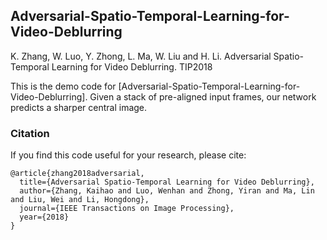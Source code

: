 
## Adversarial-Spatio-Temporal-Learning-for-Video-Deblurring
K. Zhang, W. Luo, Y. Zhong, L. Ma, W. Liu and H. Li. Adversarial Spatio-Temporal Learning for Video Deblurring. TIP2018


This is the demo code for [Adversarial-Spatio-Temporal-Learning-for-Video-Deblurring]. Given a stack of pre-aligned input frames, our network predicts a sharper central image. 



### Citation
If you find this code useful for your research, please cite:
```
@article{zhang2018adversarial,
  title={Adversarial Spatio-Temporal Learning for Video Deblurring},
  author={Zhang, Kaihao and Luo, Wenhan and Zhong, Yiran and Ma, Lin and Liu, Wei and Li, Hongdong},
  journal={IEEE Transactions on Image Processing},
  year={2018}
}
```
